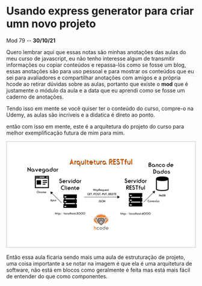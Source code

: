 # Usando express generator para criar umn novo projeto

Mod 79 -- **30/10/21**

Quero lembrar aqui que essas notas são minhas anotações das aulas do meu curso de javascript, eu não tenho interesse algum de transmitir informações ou copiar conteúdos e repassa-lós como se fosse um blog, essas anotações são para uso pessoal e para mostrar os conteúdos que eu sei para avaliadores e compartilhar anotações com amigos e a própria hcode ao retirar dúvidas sobre as aulas, portanto que existe o **mod** que é justamente o módulo da aula e a data que eu aprendi como se fosse um caderno de anotações.

Tendo isso em mente se você quiser ter o conteúdo do curso, compre-o na Udemy, as aulas são incriveis e a didatica é direto ao ponto.

então com isso em mente, este é a arquitetura do projeto do curso para melhor exemplificação futura de mim para mim.


<img src="..\img\ArquiteturaRESTful.png" alt="image"></img>

Então essa aula ficaria sendo mais uma aula de estruturação de projeto, uma coisa importante a se notar na imagem é que ela é uma arquitetura de software, não está em blocos como geralmente é feita mas está mais fácil de entender do que como componentes. 

